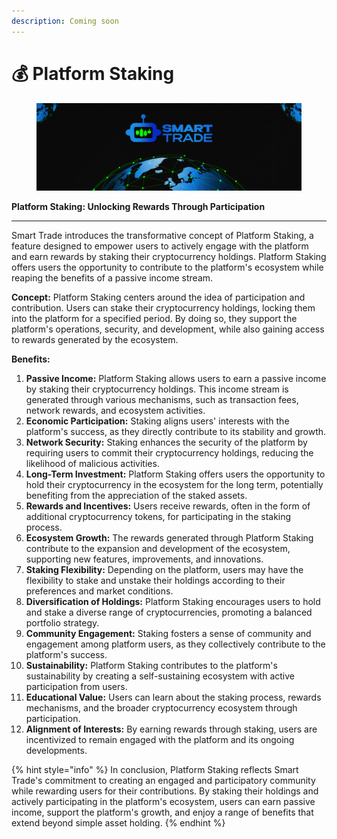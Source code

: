 ```yaml
---
description: Coming soon
---
```


# 💰 Platform Staking

<figure><img src="../.gitbook/assets/covergitbook (1).png" alt=""><figcaption></figcaption></figure>

**Platform Staking: Unlocking Rewards Through Participation**

***

Smart Trade introduces the transformative concept of Platform Staking, a feature designed to empower users to actively engage with the platform and earn rewards by staking their cryptocurrency holdings. Platform Staking offers users the opportunity to contribute to the platform's ecosystem while reaping the benefits of a passive income stream.

**Concept:** Platform Staking centers around the idea of participation and contribution. Users can stake their cryptocurrency holdings, locking them into the platform for a specified period. By doing so, they support the platform's operations, security, and development, while also gaining access to rewards generated by the ecosystem.

**Benefits:**

1. **Passive Income:** Platform Staking allows users to earn a passive income by staking their cryptocurrency holdings. This income stream is generated through various mechanisms, such as transaction fees, network rewards, and ecosystem activities.
2. **Economic Participation:** Staking aligns users' interests with the platform's success, as they directly contribute to its stability and growth.
3. **Network Security:** Staking enhances the security of the platform by requiring users to commit their cryptocurrency holdings, reducing the likelihood of malicious activities.
4. **Long-Term Investment:** Platform Staking offers users the opportunity to hold their cryptocurrency in the ecosystem for the long term, potentially benefiting from the appreciation of the staked assets.
5. **Rewards and Incentives:** Users receive rewards, often in the form of additional cryptocurrency tokens, for participating in the staking process.
6. **Ecosystem Growth:** The rewards generated through Platform Staking contribute to the expansion and development of the ecosystem, supporting new features, improvements, and innovations.
7. **Staking Flexibility:** Depending on the platform, users may have the flexibility to stake and unstake their holdings according to their preferences and market conditions.
8. **Diversification of Holdings:** Platform Staking encourages users to hold and stake a diverse range of cryptocurrencies, promoting a balanced portfolio strategy.
9. **Community Engagement:** Staking fosters a sense of community and engagement among platform users, as they collectively contribute to the platform's success.
10. **Sustainability:** Platform Staking contributes to the platform's sustainability by creating a self-sustaining ecosystem with active participation from users.
11. **Educational Value:** Users can learn about the staking process, rewards mechanisms, and the broader cryptocurrency ecosystem through participation.
12. **Alignment of Interests:** By earning rewards through staking, users are incentivized to remain engaged with the platform and its ongoing developments.

{% hint style="info" %}
In conclusion, Platform Staking reflects Smart Trade's commitment to creating an engaged and participatory community while rewarding users for their contributions. By staking their holdings and actively participating in the platform's ecosystem, users can earn passive income, support the platform's growth, and enjoy a range of benefits that extend beyond simple asset holding.
{% endhint %}
